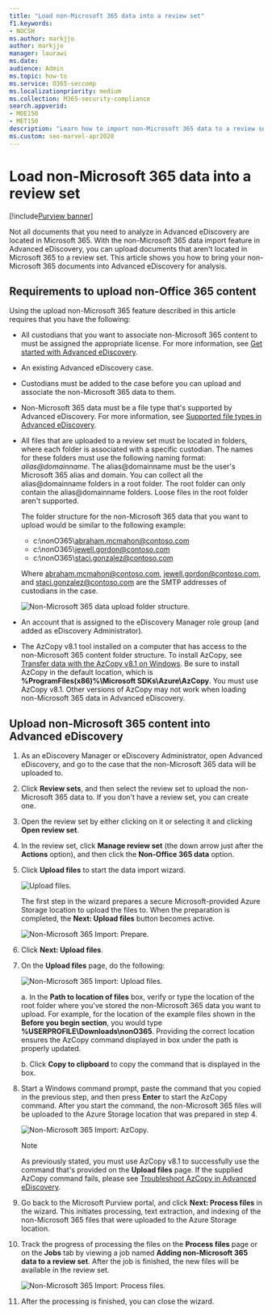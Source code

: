 ```yaml
---
title: "Load non-Microsoft 365 data into a review set"
f1.keywords:
- NOCSH
ms.author: markjjo
author: markjjo
manager: laurawi
ms.date: 
audience: Admin
ms.topic: how-to
ms.service: O365-seccomp
ms.localizationpriority: medium
ms.collection: M365-security-compliance 
search.appverid: 
- MOE150
- MET150
description: "Learn how to import non-Microsoft 365 data to a review set for analysis in an Advanced eDiscovery case."
ms.custom: seo-marvel-apr2020
---
```


# Load non-Microsoft 365 data into a review set

[!include[Purview banner](../includes/purview-rebrand-banner.md)]

Not all documents that you need to analyze in Advanced eDiscovery are located in Microsoft 365. With the non-Microsoft 365 data import feature in Advanced eDiscovery, you can upload documents that aren't located in Microsoft 365 to a review set. This article shows you how to bring your non-Microsoft 365 documents into Advanced eDiscovery for analysis.

## Requirements to upload non-Office 365 content

Using the upload non-Microsoft 365 feature described in this article requires that you have the following:

- All custodians that you want to associate non-Microsoft 365 content to must be assigned the appropriate license. For more information, see [Get started with Advanced eDiscovery](get-started-with-advanced-ediscovery.md#step-1-verify-and-assign-appropriate-licenses).

- An existing Advanced eDiscovery case.

- Custodians must be added to the case before you can upload and associate the non-Microsoft 365 data to them.

- Non-Microsoft 365 data must be a file type that's supported by Advanced eDiscovery. For more information, see [Supported file types in Advanced eDiscovery](supported-filetypes-ediscovery20.md).

- All files that are uploaded to a review set must be located in folders, where each folder is associated with a specific custodian. The names for these folders must use the following naming format: *alias@domainname*. The alias@domainname must be the user's Microsoft 365 alias and domain. You can collect all the alias@domainname folders in a root folder. The root folder can only contain the alias@domainname folders. Loose files in the root folder aren't supported.

   The folder structure for the non-Microsoft 365 data that you want to upload would be similar to the following example:

   - c:\nonO365\abraham.mcmahon@contoso.com
   - c:\nonO365\jewell.gordon@contoso.com
   - c:\nonO365\staci.gonzalez@contoso.com

   Where abraham.mcmahon@contoso.com, jewell.gordon@contoso.com, and staci.gonzalez@contoso.com are the SMTP addresses of custodians in the case.

   ![Non-Microsoft 365 data upload folder structure.](../media/3f2dde84-294e-48ea-b44b-7437bd25284c.png)

- An account that is assigned to the eDiscovery Manager role group (and added as eDiscovery Administrator).

- The AzCopy v8.1 tool installed on a computer that has access to the non-Microsoft 365 content folder structure. To install AzCopy, see [Transfer data with the AzCopy v8.1 on Windows](/previous-versions/azure/storage/storage-use-azcopy). Be sure to install AzCopy in the default location, which is **%ProgramFiles(x86)%\Microsoft SDKs\Azure\AzCopy**. You must use AzCopy v8.1. Other versions of AzCopy may not work when loading non-Microsoft 365 data in Advanced eDiscovery.


## Upload non-Microsoft 365 content into Advanced eDiscovery

1. As an eDiscovery Manager or eDiscovery Administrator, open Advanced eDiscovery, and go to the case that the non-Microsoft 365 data will be uploaded to.  

2. Click **Review sets**, and then select the review set to upload the non-Microsoft 365 data to.  If you don't have a review set, you can create one. 
 
3. Open the review set by either clicking on it or selecting it and clicking **Open review set**.

4. In the review set, click **Manage review set** (the down arrow just after the **Actions** option), and then click the **Non-Office 365 data** option.

5. Click **Upload files** to start the data import wizard.

   ![Upload files.](../media/574f4059-4146-4058-9df3-ec97cf28d7c7.png)

   The first step in the wizard prepares a secure Microsoft-provided Azure Storage location to upload the files to.  When the preparation is completed, the **Next: Upload files** button becomes active.

   ![Non-Microsoft 365 Import: Prepare.](../media/0670a347-a578-454a-9b3d-e70ef47aec57.png)
 
5. Click **Next: Upload files**.

6. On the **Upload files** page, do the following:

   ![Non-Microsoft 365 Import: Upload files.](../media/3ea53b5d-7f9b-4dfc-ba63-90a38c14d41a.png)

   a. In the **Path to location of files** box, verify or type the location of the root folder where you've stored the non-Microsoft 365 data you want to upload. For example, for the location of the example files shown in the **Before you begin section**, you would type **%USERPROFILE\Downloads\nonO365**. Providing the correct location ensures the AzCopy command displayed in box under the path is properly updated.

   b. Click **Copy to clipboard** to copy the command that is displayed in the box.

7. Start a Windows command prompt, paste the command that you copied in the previous step, and then press **Enter** to start the AzCopy command.  After you start the command, the non-Microsoft 365 files will be uploaded to the Azure Storage location that was prepared in step 4.

   ![Non-Microsoft 365 Import: AzCopy.](../media/504e2dbe-f36f-4f36-9b08-04aea85d8250.png)

   > [!NOTE]
   > As previously stated, you must use AzCopy v8.1 to successfully use the command that's provided on the **Upload files** page. If the supplied AzCopy command fails, please see [Troubleshoot AzCopy in Advanced eDiscovery](troubleshooting-azcopy.md).

8. Go back to the Microsoft Purview portal, and click **Next: Process files** in the wizard.  This initiates processing, text extraction, and indexing of the non-Microsoft 365 files that were uploaded to the Azure Storage location.  

9. Track the progress of processing the files on the **Process files** page or on the **Jobs** tab by viewing a job named **Adding non-Microsoft 365 data to a review set**.  After the job is finished, the new files will be available in the review set.

   ![Non-Microsoft 365 Import: Process files.](../media/218b1545-416a-4a9f-9b25-3b70e8508f67.png)

10. After the processing is finished, you can close the wizard.
